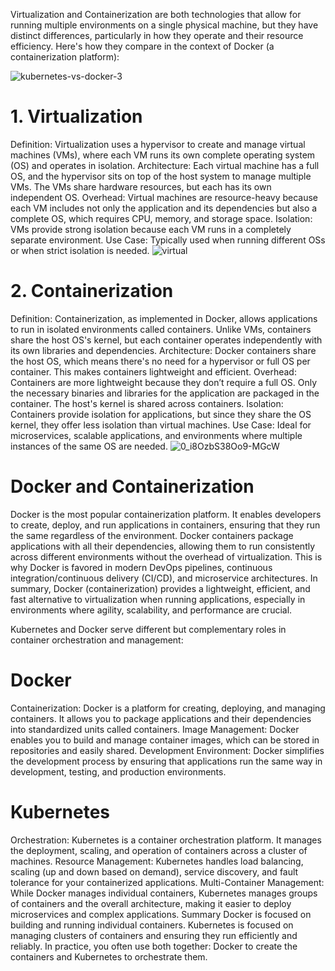 Virtualization and Containerization are both technologies that allow for running multiple environments on a single physical machine, but they have distinct differences, particularly in how they operate and their resource efficiency. Here's how they compare in the context of Docker (a containerization platform):

![kubernetes-vs-docker-3](https://github.com/user-attachments/assets/2786a0aa-4fc4-470a-836a-a32c86341f3f)

# 1. Virtualization
Definition: Virtualization uses a hypervisor to create and manage virtual machines (VMs), where each VM runs its own complete operating system (OS) and operates in isolation.
Architecture: Each virtual machine has a full OS, and the hypervisor sits on top of the host system to manage multiple VMs. The VMs share hardware resources, but each has its own independent OS.
Overhead: Virtual machines are resource-heavy because each VM includes not only the application and its dependencies but also a complete OS, which requires CPU, memory, and storage space.
Isolation: VMs provide strong isolation because each VM runs in a completely separate environment.
Use Case: Typically used when running different OSs or when strict isolation is needed.
![virtual](https://github.com/user-attachments/assets/5537176c-e415-4274-a86e-e150f7713472)

# 2. Containerization
Definition: Containerization, as implemented in Docker, allows applications to run in isolated environments called containers. Unlike VMs, containers share the host OS's kernel, but each container operates independently with its own libraries and dependencies.
Architecture: Docker containers share the host OS, which means there's no need for a hypervisor or full OS per container. This makes containers lightweight and efficient.
Overhead: Containers are more lightweight because they don’t require a full OS. Only the necessary binaries and libraries for the application are packaged in the container. The host's kernel is shared across containers.
Isolation: Containers provide isolation for applications, but since they share the OS kernel, they offer less isolation than virtual machines.
Use Case: Ideal for microservices, scalable applications, and environments where multiple instances of the same OS are needed.
![0_i8OzbS38Oo9-MGcW](https://github.com/user-attachments/assets/deb8aae0-2952-4b1d-b840-ee9a210fa6d5)

# Docker and Containerization
Docker is the most popular containerization platform. It enables developers to create, deploy, and run applications in containers, ensuring that they run the same regardless of the environment. Docker containers package applications with all their dependencies, allowing them to run consistently across different environments without the overhead of virtualization. This is why Docker is favored in modern DevOps pipelines, continuous integration/continuous delivery (CI/CD), and microservice architectures.
In summary, Docker (containerization) provides a lightweight, efficient, and fast alternative to virtualization when running applications, especially in environments where agility, scalability, and performance are crucial.

Kubernetes and Docker serve different but complementary roles in container orchestration and management:

# Docker
Containerization: Docker is a platform for creating, deploying, and managing containers. It allows you to package applications and their dependencies into standardized units called containers.
Image Management: Docker enables you to build and manage container images, which can be stored in repositories and easily shared.
Development Environment: Docker simplifies the development process by ensuring that applications run the same way in development, testing, and production environments.
# Kubernetes
Orchestration: Kubernetes is a container orchestration platform. It manages the deployment, scaling, and operation of containers across a cluster of machines.
Resource Management: Kubernetes handles load balancing, scaling (up and down based on demand), service discovery, and fault tolerance for your containerized applications.
Multi-Container Management: While Docker manages individual containers, Kubernetes manages groups of containers and the overall architecture, making it easier to deploy microservices and complex applications.
Summary
Docker is focused on building and running individual containers.
Kubernetes is focused on managing clusters of containers and ensuring they run efficiently and reliably.
In practice, you often use both together: Docker to create the containers and Kubernetes to orchestrate them.
